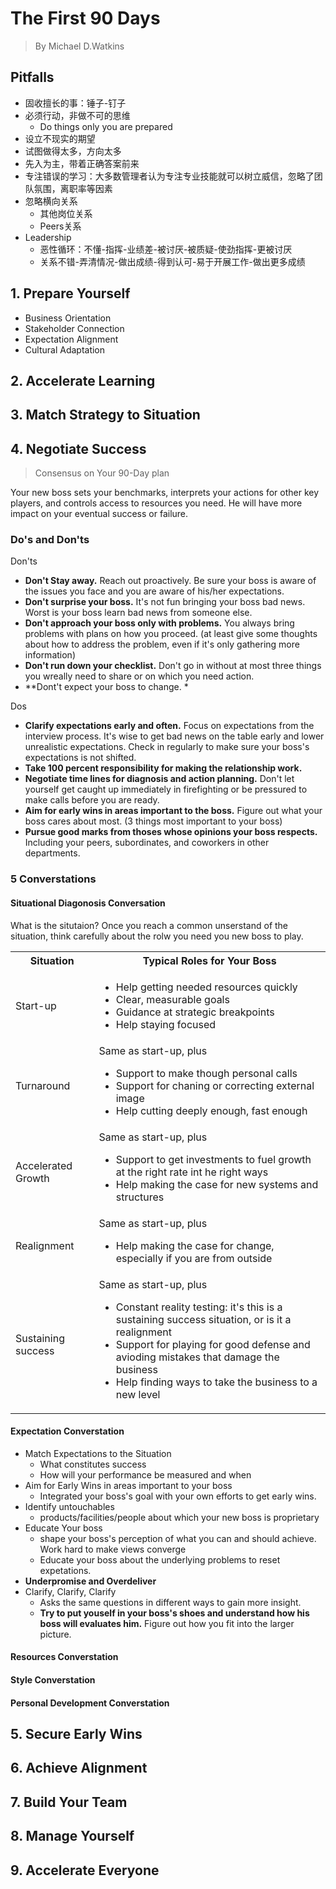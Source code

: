 # The First 90 Days

> By Michael D.Watkins

## Pitfalls

- 固收擅长的事：锤子-钉子
- 必须行动，非做不可的思维
  - Do things only you are prepared
- 设立不现实的期望
- 试图做得太多，方向太多
- 先入为主，带着正确答案前来
- 专注错误的学习：大多数管理者认为专注专业技能就可以树立威信，忽略了团队氛围，离职率等因素
- 忽略横向关系
  - 其他岗位关系
  - Peers关系 
- Leadership
  - 恶性循环：不懂-指挥-业绩差-被讨厌-被质疑-使劲指挥-更被讨厌
  - 关系不错-弄清情况-做出成绩-得到认可-易于开展工作-做出更多成绩

## 1. Prepare Yourself

- Business Orientation
- Stakeholder Connection
- Expectation Alignment
- Cultural Adaptation

## 2. Accelerate Learning

## 3. Match Strategy to Situation

## 4. Negotiate Success

> Consensus on Your 90-Day plan

Your new boss sets your benchmarks, interprets your actions for other key players, and controls access to resources you need. He will have more impact on your eventual success or failure.

### Do's and Don'ts

Don'ts

- **Don't Stay away.** Reach out proactively. Be sure your boss is aware of the issues you face and you are aware of his/her expectations.
- **Don't surprise your boss.** It's not fun bringing your boss bad news. Worst is your boss learn bad news from someone else.
- **Don't approach your boss only with problems.** You always bring problems with plans on how you proceed. (at least give some thoughts about how to address the problem, even if it's only gathering more information)
- **Don't run down your checklist.** Don't go in without at most three things you wreally need to share or on which you need action.
- **Dont't expect your boss to change. *

Dos

- **Clarify expectations early and often.** Focus on expectations from the interview process. It's wise to get bad news on the table early and lower unrealistic expectations. Check in regularly to make sure your boss's expectations is not shifted.
- **Take 100 percent responsibility for making the relationship work.** 
- **Negotiate time lines for diagnosis and action planning.** Don't let yourself get caught up immediately in firefighting or be pressured to make calls before you are ready. 
- **Aim for early wins in areas important to the boss.** Figure out what your boss cares about most. (3 things most important to your boss)
- **Pursue good marks from thoses whose opinions your boss respects.** Including your peers, subordinates, and coworkers in other departments.

### 5 Converstations

#### Situational Diagonosis Conversation

What is the situtaion? Once you reach a common unserstand of the situation, think carefully about the rolw you need you new boss to play.

<table>
  <tbody>
    <tr>
      <th>Situation</th>
      <th align="center">Typical Roles for Your Boss</th>
    </tr>
    <tr>
      <td>Start-up</td>
      <td>
        <ul>
          <li>Help getting needed resources quickly</li>
          <li>Clear, measurable goals</li>
            <li>Guidance at strategic breakpoints</li>
          <li>Help staying focused</li>
        </ul>
      </td>
    </tr>
    <tr>
      <td>Turnaround</td>
      <td align="left">
          Same as start-up, plus
          <ul>
          <li>Support to make though personal calls</li>
          <li>Support for chaning or correcting external image</li>
          <li>Help cutting deeply enough, fast enough</li>
        </ul>
      </td>
    </tr>
    <tr>
      <td>Accelerated Growth</td>
      <td align="left">
        Same as start-up, plus
          <ul>
          <li>Support to get investments to fuel growth at the right rate int he right ways</li>
          <li>Help making the case for new systems and structures</li>
        </ul>
      </td>
    </tr>
    <tr>
      <td>Realignment </td>
      <td>
        Same as start-up, plus
          <ul>
            <li>Help making the case for change, especially if you are from outside</li>
        </ul>
      </td>
    </tr>
    <tr>
      <td>Sustaining success</td>
      <td align="left">
        Same as start-up, plus
          <ul>
          <li>Constant reality testing: it's this is a sustaining success situation, or is it a realignment</li>
          <li>Support for playing for good defense and avioding mistakes that damage the business</li>
          <li>Help finding ways to take the business to a new level</li>
        </ul>
      </td>
    </tr>
  </tbody>
</table>

#### Expectation Converstation

- Match Expectations to the Situation
  - What constitutes success
  - How will your performance be measured and when
- Aim for Early Wins in areas important to your boss
  - Integrated your boss's goal with your own efforts to get early wins.
- Identify untouchables
  - products/facilities/people about which your new boss is proprietary
- Educate Your boss
  - shape your boss's perception of what you can and should achieve. Work hard to make views converge
  - Educate your boss about the underlying problems to reset expetations.
- **Underpromise and Overdeliver**
- Clarify, Clarify, Clarify
  - Asks the same questions in different ways to gain more insight.
  - **Try to put youself in your boss's shoes and understand how his boss will evaluates him.** Figure out how you fit into the larger picture.
  

#### Resources Converstation

#### Style Converstation


#### Personal Development Converstation



## 5. Secure Early Wins


## 6. Achieve Alignment


## 7. Build Your Team


## 8. Manage Yourself


## 9. Accelerate Everyone 



